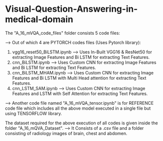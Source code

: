# Visual-Question-Answering-in-medical-domain

The "A_16_mVQA_code_files" folder consists 5 code files:

--> Out of which 4 are PYTORCH codes files (Uses Pytorch library):

1) vgg16_reset50_BiLSTM.ipynb --> Uses In-Built VGG16 & ResNet50 for extracting Image Features and Bi LSTM for extracting Text Features. 
2) cnn_BiLSTM.ipynb	      --> Uses Custom CNN for extracting Image Features and Bi LSTM for extracting Text Features.
3) cnn_BiLSTM_MHAM.ipynb      --> Uses Custom CNN for extracting Image Features and Bi LSTM with Multi Head attention for extracting Text Features.
4) cnn_LSTM_SAM.ipynb         --> Uses Custom CNN for extracting Image Features and LSTM with Self Attention for extracting Text Features.


--> Another code file named "A_16_mVQA_tensor.ipynb" is for REFERENCE code file which includes all the above model executed in a single file but using TENSORFLOW library.

The dataset required for the above execution of all codes is given inside the folder "A_16_mQVA_Dataset".
--> It Consists of a .csv file and a folder consisting of radiology images of brain, chest and abdomen.
